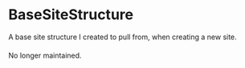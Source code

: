 # BaseSiteStructure
A base site structure I created to pull from, when creating a new site. 


#### 
No longer maintained. 
